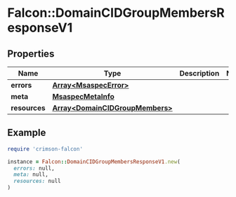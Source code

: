 # Falcon::DomainCIDGroupMembersResponseV1

## Properties

| Name | Type | Description | Notes |
| ---- | ---- | ----------- | ----- |
| **errors** | [**Array&lt;MsaspecError&gt;**](MsaspecError.md) |  |  |
| **meta** | [**MsaspecMetaInfo**](MsaspecMetaInfo.md) |  |  |
| **resources** | [**Array&lt;DomainCIDGroupMembers&gt;**](DomainCIDGroupMembers.md) |  |  |

## Example

```ruby
require 'crimson-falcon'

instance = Falcon::DomainCIDGroupMembersResponseV1.new(
  errors: null,
  meta: null,
  resources: null
)
```

